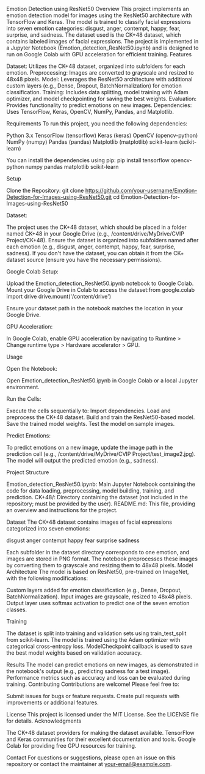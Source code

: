 Emotion Detection using ResNet50
Overview
This project implements an emotion detection model for images using the ResNet50 architecture with TensorFlow and Keras. The model is trained to classify facial expressions into seven emotion categories: disgust, anger, contempt, happy, fear, surprise, and sadness. The dataset used is the CK+48 dataset, which contains labeled images of facial expressions.
The project is implemented in a Jupyter Notebook (Emotion_detection_ResNet50.ipynb) and is designed to run on Google Colab with GPU acceleration for efficient training.
Features

Dataset: Utilizes the CK+48 dataset, organized into subfolders for each emotion.
Preprocessing: Images are converted to grayscale and resized to 48x48 pixels.
Model: Leverages the ResNet50 architecture with additional custom layers (e.g., Dense, Dropout, BatchNormalization) for emotion classification.
Training: Includes data splitting, model training with Adam optimizer, and model checkpointing for saving the best weights.
Evaluation: Provides functionality to predict emotions on new images.
Dependencies: Uses TensorFlow, Keras, OpenCV, NumPy, Pandas, and Matplotlib.

Requirements
To run this project, you need the following dependencies:

Python 3.x
TensorFlow (tensorflow)
Keras (keras)
OpenCV (opencv-python)
NumPy (numpy)
Pandas (pandas)
Matplotlib (matplotlib)
scikit-learn (scikit-learn)

You can install the dependencies using pip:
pip install tensorflow opencv-python numpy pandas matplotlib scikit-learn

Setup

Clone the Repository:
git clone https://github.com/your-username/Emotion-Detection-for-Images-using-ResNet50.git
cd Emotion-Detection-for-Images-using-ResNet50


Dataset:

The project uses the CK+48 dataset, which should be placed in a folder named CK+48 in your Google Drive (e.g., /content/drive/MyDrive/CVIP Project/CK+48).
Ensure the dataset is organized into subfolders named after each emotion (e.g., disgust, anger, contempt, happy, fear, surprise, sadness).
If you don't have the dataset, you can obtain it from the CK+ dataset source (ensure you have the necessary permissions).


Google Colab Setup:

Upload the Emotion_detection_ResNet50.ipynb notebook to Google Colab.
Mount your Google Drive in Colab to access the dataset:from google.colab import drive
drive.mount('/content/drive')


Ensure your dataset path in the notebook matches the location in your Google Drive.


GPU Acceleration:

In Google Colab, enable GPU acceleration by navigating to Runtime > Change runtime type > Hardware accelerator > GPU.



Usage

Open the Notebook:

Open Emotion_detection_ResNet50.ipynb in Google Colab or a local Jupyter environment.


Run the Cells:

Execute the cells sequentially to:
Import dependencies.
Load and preprocess the CK+48 dataset.
Build and train the ResNet50-based model.
Save the trained model weights.
Test the model on sample images.




Predict Emotions:

To predict emotions on a new image, update the image path in the prediction cell (e.g., /content/drive/MyDrive/CVIP Project/test_image2.jpg).
The model will output the predicted emotion (e.g., sadness).



Project Structure

Emotion_detection_ResNet50.ipynb: Main Jupyter Notebook containing the code for data loading, preprocessing, model building, training, and prediction.
CK+48/: Directory containing the dataset (not included in the repository; must be provided by the user).
README.md: This file, providing an overview and instructions for the project.

Dataset
The CK+48 dataset contains images of facial expressions categorized into seven emotions:

disgust
anger
contempt
happy
fear
surprise
sadness

Each subfolder in the dataset directory corresponds to one emotion, and images are stored in PNG format. The notebook preprocesses these images by converting them to grayscale and resizing them to 48x48 pixels.
Model Architecture
The model is based on ResNet50, pre-trained on ImageNet, with the following modifications:

Custom layers added for emotion classification (e.g., Dense, Dropout, BatchNormalization).
Input images are grayscale, resized to 48x48 pixels.
Output layer uses softmax activation to predict one of the seven emotion classes.

Training

The dataset is split into training and validation sets using train_test_split from scikit-learn.
The model is trained using the Adam optimizer with categorical cross-entropy loss.
ModelCheckpoint callback is used to save the best model weights based on validation accuracy.

Results
The model can predict emotions on new images, as demonstrated in the notebook's output (e.g., predicting sadness for a test image). Performance metrics such as accuracy and loss can be evaluated during training.
Contributing
Contributions are welcome! Please feel free to:

Submit issues for bugs or feature requests.
Create pull requests with improvements or additional features.

License
This project is licensed under the MIT License. See the LICENSE file for details.
Acknowledgments

The CK+48 dataset providers for making the dataset available.
TensorFlow and Keras communities for their excellent documentation and tools.
Google Colab for providing free GPU resources for training.

Contact
For questions or suggestions, please open an issue on this repository or contact the maintainer at your-email@example.com.
